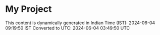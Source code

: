# My Project

This content is dynamically generated in Indian Time (IST): 2024-06-04 09:19:50 IST
Converted to UTC: 2024-06-04 03:49:50 UTC
